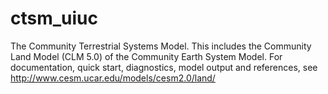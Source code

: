 # ctsm_uiuc
The Community Terrestrial Systems Model. This includes the Community Land Model (CLM 5.0) of the Community Earth System Model. For documentation, quick start, diagnostics, model output and references, see http://www.cesm.ucar.edu/models/cesm2.0/land/
